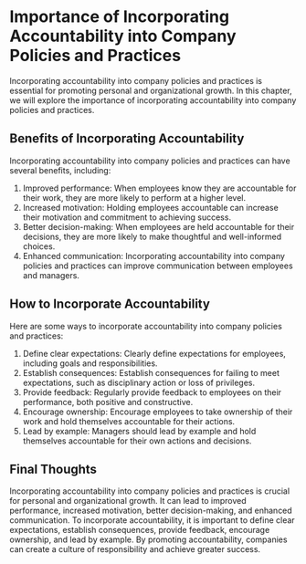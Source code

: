 Importance of Incorporating Accountability into Company Policies and Practices
===========================================================================================================================================================

Incorporating accountability into company policies and practices is essential for promoting personal and organizational growth. In this chapter, we will explore the importance of incorporating accountability into company policies and practices.

Benefits of Incorporating Accountability
----------------------------------------

Incorporating accountability into company policies and practices can have several benefits, including:

1. Improved performance: When employees know they are accountable for their work, they are more likely to perform at a higher level.
2. Increased motivation: Holding employees accountable can increase their motivation and commitment to achieving success.
3. Better decision-making: When employees are held accountable for their decisions, they are more likely to make thoughtful and well-informed choices.
4. Enhanced communication: Incorporating accountability into company policies and practices can improve communication between employees and managers.

How to Incorporate Accountability
---------------------------------

Here are some ways to incorporate accountability into company policies and practices:

1. Define clear expectations: Clearly define expectations for employees, including goals and responsibilities.
2. Establish consequences: Establish consequences for failing to meet expectations, such as disciplinary action or loss of privileges.
3. Provide feedback: Regularly provide feedback to employees on their performance, both positive and constructive.
4. Encourage ownership: Encourage employees to take ownership of their work and hold themselves accountable for their actions.
5. Lead by example: Managers should lead by example and hold themselves accountable for their own actions and decisions.

Final Thoughts
--------------

Incorporating accountability into company policies and practices is crucial for personal and organizational growth. It can lead to improved performance, increased motivation, better decision-making, and enhanced communication. To incorporate accountability, it is important to define clear expectations, establish consequences, provide feedback, encourage ownership, and lead by example. By promoting accountability, companies can create a culture of responsibility and achieve greater success.
